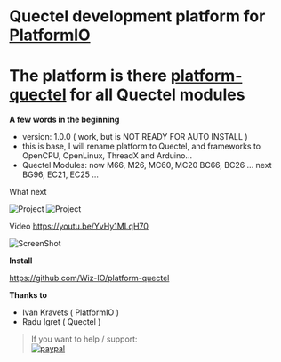 # Quectel development platform for [PlatformIO](http://platformio.org)
# Тhe platform is there [platform-quectel](https://github.com/Wiz-IO/platform-quectel) for all Quectel modules


**A few words in the beginning**
* version: 1.0.0 ( work, but is NOT READY FOR AUTO INSTALL )
* this is base, I will rename platform to Quectel, and frameworks to OpenCPU, OpenLinux, ThreadX and Arduino...
* Quectel Modules: now M66, M26, MC60, MC20 BC66, BC26 ... next BG96, EC21, EC25 ...

What next

![Project](https://raw.githubusercontent.com/Wiz-IO/platform-opencpu/master/platform.png) 
![Project](https://raw.githubusercontent.com/Wiz-IO/platform-opencpu/master/boards.png) 

Video 
https://youtu.be/YvHy1MLqH70

![ScreenShot](https://raw.githubusercontent.com/Wiz-IO/platform-opencpu/master/screenshot.png) 


**Install**

https://github.com/Wiz-IO/platform-quectel


**Thanks to**

* Ivan Kravets ( PlatformIO )
* Radu Igret ( Quectel )


>If you want to help / support:   
[![paypal](https://www.paypalobjects.com/en_US/i/btn/btn_donate_SM.gif)](https://www.paypal.com/cgi-bin/webscr?cmd=_s-xclick&hosted_button_id=ESUP9LCZMZTD6)
